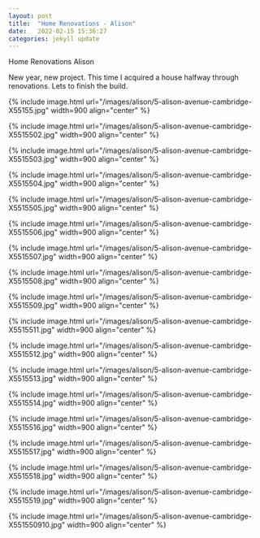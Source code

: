 ```yaml
---
layout: post
title:  "Home Renovations - Alison"
date:   2022-02-15 15:36:27
categories: jekyll update
---
```


Home Renovations Alison


New year, new project. This time I acquired a house halfway through renovations. Lets to finish the build.

{% include image.html url="/images/alison/5-alison-avenue-cambridge-X55155.jpg" width=900 align="center" %}

{% include image.html url="/images/alison/5-alison-avenue-cambridge-X5515502.jpg" width=900 align="center" %}

{% include image.html url="/images/alison/5-alison-avenue-cambridge-X5515503.jpg" width=900 align="center" %}

{% include image.html url="/images/alison/5-alison-avenue-cambridge-X5515504.jpg" width=900 align="center" %}

{% include image.html url="/images/alison/5-alison-avenue-cambridge-X5515505.jpg" width=900 align="center" %}

{% include image.html url="/images/alison/5-alison-avenue-cambridge-X5515506.jpg" width=900 align="center" %}

{% include image.html url="/images/alison/5-alison-avenue-cambridge-X5515507.jpg" width=900 align="center" %}

{% include image.html url="/images/alison/5-alison-avenue-cambridge-X5515508.jpg" width=900 align="center" %}

{% include image.html url="/images/alison/5-alison-avenue-cambridge-X5515509.jpg" width=900 align="center" %}

{% include image.html url="/images/alison/5-alison-avenue-cambridge-X5515511.jpg" width=900 align="center" %}

{% include image.html url="/images/alison/5-alison-avenue-cambridge-X5515512.jpg" width=900 align="center" %}

{% include image.html url="/images/alison/5-alison-avenue-cambridge-X5515513.jpg" width=900 align="center" %}

{% include image.html url="/images/alison/5-alison-avenue-cambridge-X5515514.jpg" width=900 align="center" %}

{% include image.html url="/images/alison/5-alison-avenue-cambridge-X5515516.jpg" width=900 align="center" %}

{% include image.html url="/images/alison/5-alison-avenue-cambridge-X5515517.jpg" width=900 align="center" %}

{% include image.html url="/images/alison/5-alison-avenue-cambridge-X5515518.jpg" width=900 align="center" %}

{% include image.html url="/images/alison/5-alison-avenue-cambridge-X5515519.jpg" width=900 align="center" %}

{% include image.html url="/images/alison/5-alison-avenue-cambridge-X551550910.jpg" width=900 align="center" %}

